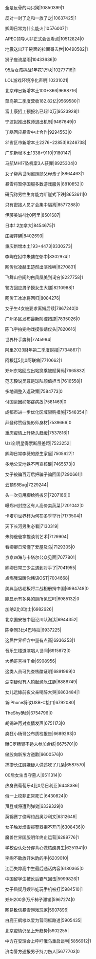 全是反骨的两只狗|10850399|1

反对一封了之和一放了之|10637425|1

卿卿日常为什么能火|10576007|1

APEC领导人非正式会议看点|10512824|0

地震送出7千碗面的拉面哥去世|10490582|1

狮子座流星雨|10433636|0

95后女孩挑战1年花1万块|10277716|1

LOL游戏环境净化声明|10231021|

北京昨日新增本土100+366|9668716|

菜鸟第二季度营收182.82亿|9569580|1

富士康招工预报名已超10万|9523928|1

宁波拟推出教师退出机制|9467649|0

丁磊回应暴雪中止合作|9294553|0

31省区市新增本土2276+22853|9246738|

广东新增本土1338+9110|9180147|

马航MH17坠机案3人获罪|8925304|0

女子帮离世闺蜜照顾父母孩子|8864463|1

暴雪将暂停国服多数游戏服务|8810852|0

研究称男性生育能力断崖式下跌|8653611|0

只有密接人员才会集中隔离|8577288|0

伊藤美诚4比0阿里|8501687|

日本1:2加拿大|8454675|1

庄嫂摔碗|8402693|

重庆新增本土193+4473|8330273|

李峋在狱中朱韵在郁中|8302974|1

网传张凌赫王楚然出演难哄|8270831|

飞舞山谷间的白凤凰美到词穷|8227758|1

警方回应男子摸女生大腿|8210988|1

网传王冰冰将回归|8084276|

女子生4女被要求离婚后续|7867240|0

广州多区发布最新防控措施|7835026|0

陈飞宇拍完吻戏摸张婧仪头|7820616|

世界杯手势舞|7745964|

阿里2023财年第二季度财报|7734867|1

阿根廷5比0阿联酋|7710662|1

郑州东站回应出站换乘被赋黄码|7665832|

范志毅说吴尊是球队颜值担当|7616558|1

多地调整入返政策|7584773|0

付国豪因抑郁症病故|7581469|0

成都市进一步优化区域限购措施|7548354|1

拜登称赞俄摄影师身材|7539666|0

重庆疫情上升势头趋缓|7537816|1

Uzi全明星得票断层差距|7523252|

卿卿日常李薇的原生家庭|7505627|1

多地公交地铁不再查核酸|7465573|0

女子被骗百万后把骗子骗回国|7290661|1

云顶S8Bug|7229244|

头一次见用脚给狗拔牙|7207186|0

曝郑州封控区有人高价卖蔬菜|7201042|0

卡塔尔世界杯为何在冬季举行|7173504|1

天下长河男生必看|7130319|

朱韵爸爸拿捏谈判艺术|7129904|

看卿卿日常懂了爱屋及乌|7129305|0

京京四海与卡塔尔公众见面|7077801|

卿卿日常三少主遇到对手了|7041955|

点燃我温暖你韩语OST|7004668|

美典当店老板将二战相册捐中国|6994748|0

能显示有多臭的厕所见过吗|6985132|0

加纳2比0瑞士|6982626|

北京国安被中冠泾川队淘汰|6944352|

陈幸同3比4巴特拉|6937225|

这届世界杯含中量有点高|6936253|1

音乐生楼道演唱人世间|6915672|0

大杨哥喜得千金|6908956|

这类人员可免查核酸证明|6891969|0

湖南疑似有人钓起濒危江豚|6886749|

女儿远嫁前夜父亲喝醉大哭|6863484|1

新iPhone将改USB-C接口|6792080|

TheShy确诊|6754796|0

胡锡进再对疫情发声|6751173|0

疯狂小杨哥公布质检报告|6689293|0

曝C罗肠胃不适未参加合练|6675701|0

储殷向新东方道歉|6600576|0

捕捞长江鲟嫌疑人供述吃了几条|6587570|

00后女生当守墓人|6511314|0

热身赛葡萄牙4比0尼日利亚|6448386|

俄一上校非正常死亡|6430824|0

拜登或将遭到弹劾|6339329|0

英锦赛丁俊晖约战奥沙利文|6312649|

女子触发烟雾报警器拒不开门|6308436|0

魔兽世界国服明年终止运营|6289776|1

学校否认处分穿背心做核酸男生|6251341|0

李峋不敢放开朱韵的手|6209010|

江西失踪高中生最后通话内容|6180365|0

中国留学生被讹后霸气回击|5999826|1

女子质疑月嫂带娃玩手机被打|5984510|1

郑州200多万斤柿子滞销|5967274|0

网易致信暴雪游戏玩家|5907896|

白鹿王鹤棣以爱为营同框路透|5905435|

北京疫情仍呈上升趋势|5902255|

中方在安理会上呼吁俄乌重启谈判|5856912|1

济南警方通报男子持刀伤人|5677703|0

